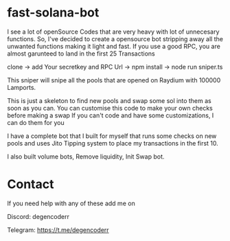# fast-solana-bot
I see a lot of openSource Codes that are very heavy with lot of unnecesary functions. So, I've decided to create a opensource bot stripping away all the unwanted functions making it light and fast. If you use a good RPC, you are almost garunteed to land in the first 25 Transactions  

clone -> add Your secretkey and RPC Url -> npm install -> node run sniper.ts

This sniper will snipe all the pools that are opened on Raydium with 100000 Lamports. 

This is just a skeleton to find new pools and swap some sol into them as soon as you can. You can customise this code to make your own checks before making a swap 
If you can't code and have some customizations, I can do them for you 

I have a complete bot that I built for myself that runs some checks on new pools and uses Jito Tipping system to place my transactions in the first 10. 

I also built volume bots, Remove liquidity, Init Swap bot.

# Contact
If you need help with any of these add me on

Discord: degencoderr

Telegram: https://t.me/degencoderr

